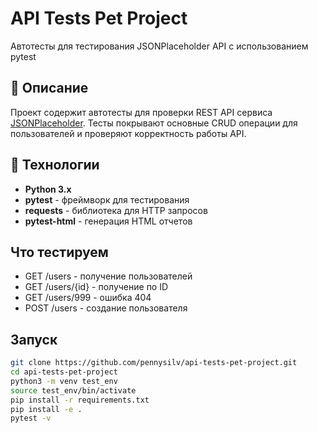 # API Tests Pet Project

Автотесты для тестирования JSONPlaceholder API с использованием pytest

## 📝 Описание
Проект содержит автотесты для проверки REST API сервиса [JSONPlaceholder](https://jsonplaceholder.typicode.com).
Тесты покрывают основные CRUD операции для пользователей и проверяют корректность работы API.

## 🚀 Технологии
- **Python 3.x**
- **pytest** - фреймворк для тестирования
- **requests** - библиотека для HTTP запросов
- **pytest-html** - генерация HTML отчетов

## Что тестируем
- GET /users - получение пользователей
- GET /users/{id} - получение по ID  
- GET /users/999 - ошибка 404
- POST /users - создание пользователя

## Запуск
```bash
git clone https://github.com/pennysilv/api-tests-pet-project.git
cd api-tests-pet-project
python3 -m venv test_env
source test_env/bin/activate
pip install -r requirements.txt
pip install -e .
pytest -v
